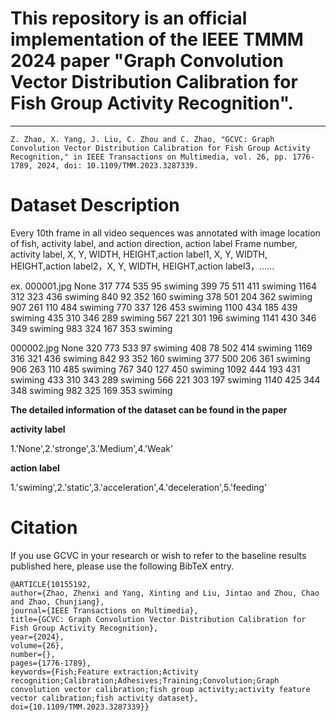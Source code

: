 # This repository is an official implementation of the IEEE TMMM 2024 paper "Graph Convolution Vector Distribution Calibration for Fish Group Activity Recognition".
---

    Z. Zhao, X. Yang, J. Liu, C. Zhou and C. Zhao, "GCVC: Graph Convolution Vector Distribution Calibration for Fish Group Activity Recognition," in IEEE Transactions on Multimedia, vol. 26, pp. 1776-1789, 2024, doi: 10.1109/TMM.2023.3287339. 


# Dataset Description

Every 10th frame in all video sequences was annotated with image location of fish, activity label, and action direction, action label
Frame number, activity label, X, Y, WIDTH, HEIGHT,action label1, X, Y, WIDTH, HEIGHT,action label2，X, Y, WIDTH, HEIGHT,action label3，……

ex. 000001.jpg None 317 774 535 95 swiming 399 75 511 411 swiming 1164 312 323 436 swiming 840 92 352 160 swiming 378 501 204 362 swiming 907 261 110 484 swiming 770 337 126 453 swiming 1100 434 185 439 swiming 435 310 346 289 swiming 567 221 301 196 swiming 1141 430 346 349 swiming 983 324 167 353 swiming 

000002.jpg None 320 773 533 97 swiming 408 78 502 414 swiming 1169 316 321 436 swiming 842 93 352 160 swiming 377 500 206 361 swiming 906 263 110 485 swiming 767 340 127 450 swiming 1092 444 193 431 swiming 433 310 343 289 swiming 566 221 303 197 swiming 1140 425 344 348 swiming 982 325 169 353 swiming 

**The detailed information of the dataset can be found in the paper**

**activity label**

1.'None',2.'stronge',3.'Medium',4.'Weak'

**action label**

1.'swiming',2.'static',3.'acceleration',4.'deceleration',5.'feeding'


# Citation

If you use GCVC in your research or wish to refer to the baseline results published here, please use the following BibTeX entry.

    @ARTICLE{10155192,
    author={Zhao, Zhenxi and Yang, Xinting and Liu, Jintao and Zhou, Chao and Zhao, Chunjiang},
    journal={IEEE Transactions on Multimedia}, 
    title={GCVC: Graph Convolution Vector Distribution Calibration for Fish Group Activity Recognition}, 
    year={2024},
    volume={26},
    number={},
    pages={1776-1789},
    keywords={Fish;Feature extraction;Activity recognition;Calibration;Adhesives;Training;Convolution;Graph convolution vector calibration;fish group activity;activity feature 
    vector calibration;fish activity dataset},
    doi={10.1109/TMM.2023.3287339}}

